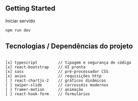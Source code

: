 

## Getting Started

Iniciar servido
```bash
npm run dev

```

## Tecnologias / Dependências  do projeto

```

[x] typescript         // tipagem e segurança de código
[x] react-bootstrap    // UI pronta
[x] sass               // pré-processador CSS
[x] axios              // requisições http
[ ] react-chartjs-2    // gráficos dinâmicos
[ ] swiper-slide       // carrosséis modernos
[ ] framer-motion      // animação
[ ] react-hook-form    // formulários

```